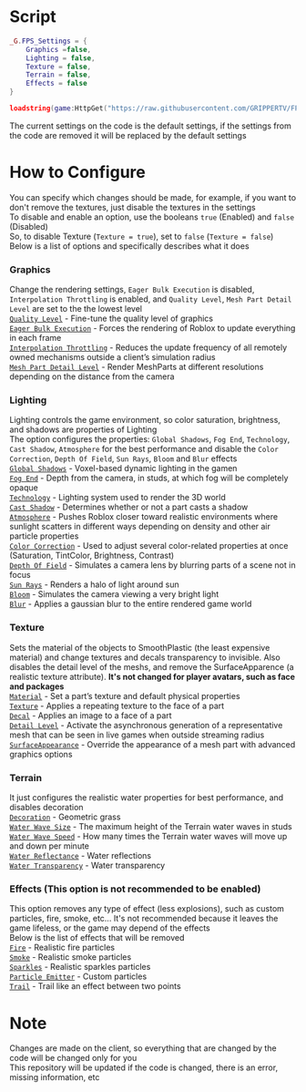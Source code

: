 # Script
```lua
_G.FPS_Settings = {
	Graphics =false,
	Lighting = false,
	Texture = false,
	Terrain = false,
	Effects = false
}

loadstring(game:HttpGet("https://raw.githubusercontent.com/GRIPPERTV/FPS-Booster/main/Source.lua", true))()
```
The current settings on the code is the default settings, if the settings from the code are removed it will be replaced by the default settings

# How to Configure
You can specify which changes should be made, for example, if you want to don't remove the textures, just disable the textures in the settings<br/>
To disable and enable an option, use the booleans `true` (Enabled) and `false` (Disabled)<br/>
So, to disable Texture (`Texture = true`), set to `false` (`Texture = false`)<br/>
Below is a list of options and specifically describes what it does

### Graphics
Change the rendering settings, `Eager Bulk Execution` is disabled, `Interpolation Throttling` is enabled, and `Quality Level`, `Mesh Part Detail Level` are set to the the lowest level<br/>
[`Quality Level`](https://roblox.fandom.com/wiki/Graphics_settings) - Fine-tune the quality level of graphics<br/>
[`Eager Bulk Execution`](https://developer.roblox.com/en-us/api-reference/property/RenderSettings/EagerBulkExecution) - Forces the rendering of Roblox to update everything in each frame<br/>
[`Interpolation Throttling`](https://devforum.roblox.com/t/new-optimization-feature-interpolation-throttling/796195) - Reduces the update frequency of all remotely owned mechanisms outside a client’s simulation radius<br/>
[`Mesh Part Detail Level`](https://devforum.roblox.com/t/levels-of-detail-for-mesh-parts/280769) - Render MeshParts at different resolutions depending on the distance from the camera

### Lighting
Lighting controls the game environment, so color saturation, brightness, and shadows are properties of Lighting<br/>
The option configures the properties: `Global Shadows`, `Fog End`, `Technology`, `Cast Shadow`, `Atmosphere` for the best performance and disable the `Color Correction`, `Depth Of Field`, `Sun Rays`, `Bloom` and `Blur` effects<br/>
[`Global Shadows`](https://developer.roblox.com/en-us/api-reference/property/Lighting/GlobalShadows) - Voxel-based dynamic lighting in the gamen<br/>
[`Fog End`](https://developer.roblox.com/en-us/api-reference/property/Lighting/FogEnd) - Depth from the camera, in studs, at which fog will be completely opaque<br/>
[`Technology`](https://developer.roblox.com/en-us/api-reference/property/Lighting/Technology) - Lighting system used to render the 3D world<br/>
[`Cast Shadow`](https://developer.roblox.com/en-us/api-reference/property/BasePart/CastShadow) - Determines whether or not a part casts a shadow<br/>
[`Atmosphere`](https://developer.roblox.com/en-us/api-reference/class/Atmosphere) - Pushes Roblox closer toward realistic environments where sunlight scatters in different ways depending on density and other air particle properties<br/>
[`Color Correction`](https://developer.roblox.com/en-us/api-reference/class/ColorCorrectionEffect) - Used to adjust several color-related properties at once (Saturation, TintColor, Brightness, Contrast)<br/>
[`Depth Of Field`](https://developer.roblox.com/en-us/api-reference/class/DepthOfFieldEffect) - Simulates a camera lens by blurring parts of a scene not in focus<br/>
[`Sun Rays`](https://developer.roblox.com/en-us/api-reference/class/SunRaysEffect) - Renders a halo of light around sun<br/>
[`Bloom`](https://developer.roblox.com/en-us/api-reference/class/BloomEffect) - Simulates the camera viewing a very bright light<br/>
[`Blur`](https://developer.roblox.com/en-us/api-reference/class/BlurEffect) - Applies a gaussian blur to the entire rendered game world

### Texture
Sets the material of the objects to SmoothPlastic (the least expensive material) and change textures and decals transparency to invisible. Also disables the detail level of the meshs, and remove the SurfaceApparence (a realistic texture attribute). **It's not changed for player avatars, such as face and packages**<br/>
[`Material`](https://developer.roblox.com/en-us/api-reference/property/BasePart/Material) - Set a part’s texture and default physical properties<br/>
[`Texture`](https://developer.roblox.com/en-us/api-reference/class/Texture) - Applies a repeating texture to the face of a part<br/>
[`Decal`](https://developer.roblox.com/en-us/api-reference/class/Decal) - Applies an image to a face of a part<br/>
[`Detail Level`](https://devforum.roblox.com/t/new-beta-feature-levelofdetail-property-for-models-enabled-globally/662464) - Activate the asynchronous generation of a representative mesh that can be seen in live games when outside streaming radius<br/>
[`SurfaceAppearance`](https://developer.roblox.com/en-us/api-reference/class/SurfaceAppearance) - Override the appearance of a mesh part with advanced graphics options

### Terrain
It just configures the realistic water properties for best performance, and disables decoration<br/>
[`Decoration`](https://developer.roblox.com/en-us/api-reference/property/Terrain/Decoration) - Geometric grass<br/>
[`Water Wave Size`](https://developer.roblox.com/en-us/api-reference/property/Terrain/WaterWaveSize) - The maximum height of the Terrain water waves in studs<br/>
[`Water Wave Speed`](https://developer.roblox.com/en-us/api-reference/property/Terrain/WaterWaveSpeed) - How many times the Terrain water waves will move up and down per minute<br/>
[`Water Reflectance`](https://developer.roblox.com/en-us/api-reference/property/Terrain/WaterReflectance) - Water reflections<br/>
[`Water Transparency`](https://developer.roblox.com/en-us/api-reference/property/Terrain/WaterTransparency) - Water transparency

### Effects (**This option is not recommended to be enabled**)
This option removes any type of effect (less explosions), such as custom particles, fire, smoke, etc... It's not recommended because it leaves the game lifeless, or the game may depend of the effects<br/>
Below is the list of effects that will be removed<br/>
[`Fire`](https://developer.roblox.com/en-us/api-reference/class/Fire) - Realistic fire particles<br/>
[`Smoke`](https://developer.roblox.com/en-us/api-reference/class/Smoke) - Realistic smoke particles<br/>
[`Sparkles`](https://developer.roblox.com/en-us/api-reference/class/Sparkles) - Realistic sparkles particles<br/>
[`Particle Emitter`](https://developer.roblox.com/en-us/api-reference/class/ParticleEmitter) - Custom particles<br/>
[`Trail`](https://developer.roblox.com/en-us/api-reference/class/Trail) - Trail like an effect between two points<br/>

# Note
Changes are made on the client, so everything that are changed by the code will be changed only for you<br/>
This repository will be updated if the code is changed, there is an error, missing information, etc

